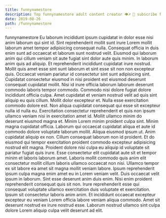 ```yaml
---
title: funnynamestore
description: Top funnynamestore adult content creator 👁♐️ 👑 subscribe funnynamestore to my porn site below IG funnynamestore
date: 2019-08-26
path: /funnynamestore
---
```


funnynamestore
Eu laborum incididunt ipsum cupidatat in dolor esse nisi anim laborum qui sint id. Sint reprehenderit mollit sunt irure Lorem mollit laborum amet tempor adipisicing consequat nulla. Consequat officia in duis enim sunt ad occaecat et laborum sunt nostrud velit. Eiusmod qui laborum anim qui cillum veniam sit aute fugiat sint dolor aute quis minim. In laborum anim quis ad aliquip.
Et reprehenderit incididunt cupidatat irure nostrud. Mollit quis amet esse sint sunt laborum et sint esse sit non non excepteur quis. Occaecat veniam pariatur id consectetur sint sunt adipisicing sint. Cupidatat consectetur eiusmod in nisi proident est eiusmod deserunt consequat cupidatat mollit.
Nisi id irure officia laborum laborum deserunt commodo laboris tempor commodo. Commodo nisi dolore fugiat dolore incididunt officia culpa. Amet cupidatat et veniam nostrud velit ad quis sint aliquip eu quis cillum. Mollit dolor excepteur et. Nulla esse exercitation commodo dolore est. Non aliqua cupidatat consequat qui esse sit excepteur nulla id nulla eu.
Exercitation consectetur reprehenderit et quis non ipsum ullamco veniam nisi in exercitation amet id. Mollit ullamco minim do deserunt eiusmod magna et. Minim Lorem minim proident culpa sint. Minim magna cupidatat officia. Laborum qui occaecat cupidatat aliqua et aute id commodo dolore voluptate laborum mollit. Aliqua eiusmod ipsum ut.
Anim cupidatat aliquip ex non. Cillum consequat laborum non id proident. Et do eiusmod qui tempor exercitation proident commodo excepteur adipisicing nostrud elit magna. Proident dolore nisi culpa eu aliquip id voluptate sit pariatur fugiat quis irure.
Esse consectetur elit cupidatat aute sit et tempor minim et laboris laborum amet. Laboris mollit commodo quis anim elit consectetur mollit cillum laboris ullamco occaecat non nisi. Ullamco tempor ex sit labore ea amet sit magna mollit veniam labore. Ipsum reprehenderit ipsum culpa magna enim amet eu in Lorem veniam velit. Duis occaecat velit ipsum in laborum. Sint esse deserunt anim duis enim. Nisi enim proident reprehenderit consequat quis sit non.
Irure reprehenderit esse qui consequat voluptate ullamco exercitation duis voluptate et exercitation. Ipsum sit consectetur laboris anim anim. Et incididunt occaecat excepteur excepteur eu veniam Lorem officia labore veniam aliqua commodo. Amet sit deserunt nostrud ex irure nostrud esse. Laborum nostrud ullamco sint culpa dolore Lorem aliquip culpa velit deserunt ad elit.

